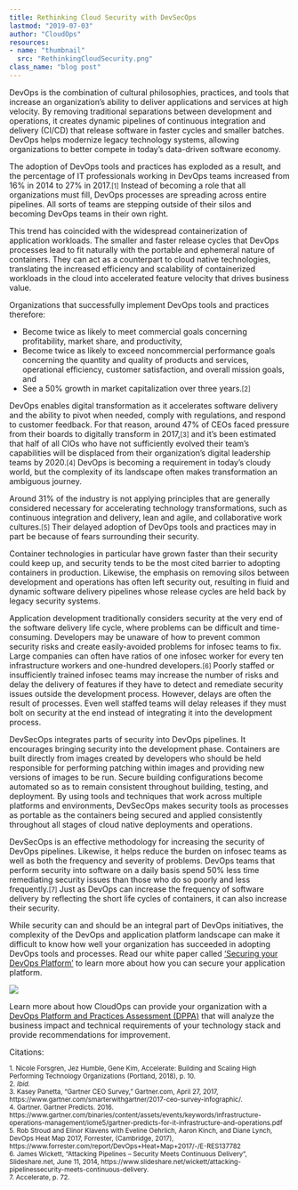 ```yaml
---
title: Rethinking Cloud Security with DevSecOps
lastmod: "2019-07-03"
author: "CloudOps"
resources:
- name: "thumbnail"
  src: "RethinkingCloudSecurity.png"
class_name: "blog post"
---
```


<p>DevOps is the combination of cultural philosophies, practices, and tools that increase an organization’s ability to deliver applications and services at high velocity. By removing traditional separations between development and operations, it creates dynamic pipelines of continuous integration and delivery (CI/CD) that release software in faster cycles and smaller batches. DevOps helps modernize legacy technology systems, allowing organizations to better compete in today’s data-driven software economy.</p>

<p>The adoption of DevOps tools and practices has exploded as a result, and the percentage of IT professionals working in DevOps teams increased from 16% in 2014 to 27% in 2017.<small>[1]</small> Instead of becoming a role that all organizations must fill, DevOps processes are spreading across entire pipelines. All sorts of teams are stepping outside of their silos and becoming DevOps teams in their own right.</p>

<p>This trend has coincided with the widespread containerization of application workloads. The smaller and faster release cycles that DevOps processes lead to fit naturally with the portable and ephemeral nature of containers. They can act as a counterpart to cloud native technologies, translating the increased efficiency and scalability of containerized workloads in the cloud into accelerated feature velocity that drives business value.</p>

<p>Organizations that successfully implement DevOps tools and practices therefore:</p>

<ul><li>Become twice as likely to meet commercial goals concerning profitability, market share, and productivity,</li><li>Become twice as likely to exceed noncommercial performance goals concerning the quantity and quality of products and services, operational efficiency, customer satisfaction, and overall mission goals, and&nbsp;</li><li>See a 50% growth in market capitalization over three years.<small>[2]</small></li></ul>

<p>DevOps enables digital transformation as it accelerates software delivery and the ability to pivot when needed, comply with regulations, and respond to customer feedback. For that reason, around 47% of CEOs faced pressure from their boards to digitally transform in 2017,<small>[3]</small> and it’s been estimated that half of all CIOs who have not sufficiently evolved their team’s capabilities will be displaced from their organization’s digital leadership teams by 2020.<small>[4]</small> DevOps is becoming a requirement in today’s cloudy world, but the complexity of its landscape often makes transformation an ambiguous journey.&nbsp;</p>

<p>Around 31% of the industry is not applying principles that are generally considered necessary for accelerating technology transformations, such as continuous integration and delivery, lean and agile, and collaborative work cultures.<small>[5]</small> Their delayed adoption of DevOps tools and practices may in part be because of fears surrounding their security.&nbsp;</p>

<p>Container technologies in particular have grown faster than their security could keep up, and security tends to be the most cited barrier to adopting containers in production. Likewise, the emphasis on removing silos between development and operations has often left security out, resulting in fluid and dynamic software delivery pipelines whose release cycles are held back by legacy security systems.</p>

<p>Application development traditionally considers security at the very end of the software delivery life cycle, where problems can be difficult and time-consuming. Developers may be unaware of how to prevent common security risks and create easily-avoided problems for infosec teams to fix. Large companies can often have ratios of one infosec worker for every ten infrastructure workers and one-hundred developers.<small>[6]</small> Poorly staffed or insufficiently trained infosec teams may increase the number of risks and delay the delivery of features if they have to detect and remediate security issues outside the development process. However, delays are often the result of processes. Even well staffed teams will delay releases if they must bolt on security at the end instead of integrating it into the development process.&nbsp;</p>

<p>DevSecOps integrates parts of security into DevOps pipelines. It encourages bringing security into the development phase. Containers are built directly from images created by developers who should be held responsible for performing patching within images and providing new versions of images to be run. Secure building configurations become automated so as to remain consistent throughout building, testing, and deployment. By using tools and techniques that work across multiple platforms and environments, DevSecOps makes security tools as processes as portable as the containers being secured and applied consistently throughout all stages of cloud native deployments and operations.</p>

<p>DevSecOps is an effective methodology for increasing the security of DevOps pipelines. Likewise, it helps reduce the burden on infosec teams as well as both the frequency and severity of problems. DevOps teams that perform security into software on a daily basis spend 50% less time remediating security issues than those who do so poorly and less frequently.<small>[7]</small> Just as DevOps can increase the frequency of software delivery by reflecting the short life cycles of containers, it can also increase their security.</p>

<p>While security can and should be an integral part of DevOps initiatives, the complexity of the DevOps and application platform landscape can make it difficult to know how well your organization has succeeded in adopting DevOps tools and processes. Read our white paper called <a href="https://info.cloudops.com/securing-devops-platform-saas-company">‘Securing your DevOps Platform’</a> to learn more about how you can secure your application platform.</p>

<div class="row">
    <div class="col-xl-8 offset-xl-2 col-lg-10 offset-lg-1 col-md-10 offset-md-1 col-sm-12 col-xs-12 cta-image">
      <img src="/images/blog/cta/white-paper.jpeg">
    </div>
</div>

<p>Learn more about how CloudOps can provide your organization with a <a href="https://www.cloudops.com/devops-platform-and-practices-assessment/">DevOps Platform and Practices Assessment (DPPA)</a> that will analyze the business impact and technical requirements of your technology stack and provide recommendations for improvement.</p>

<p>Citations:<br> <small><br> 1. Nicole Forsgren, Jez Humble, Gene Kim, Accelerate: Building and Scaling High Performing Technology Organizations (Portland, 2018), p. 10.<br> 2. <i>Ibid.</i><br> 3. Kasey Panetta, “Gartner CEO Survey,” Gartner.com, April 27, 2017, https://www.gartner.com/smarterwithgartner/2017-ceo-survey-infographic/.<br> 4. Gartner. Gartner Predicts. 2016. https://www.gartner.com/binaries/content/assets/events/keywords/infrastructure-operations-management/iome5/gartner-predicts-for-it-infrastructure-and-operations.pdf<br> 5. Rob Stroud and Elinor Klavens with Eveline Oehrlich, Aaron Kinch, and Diane Lynch, DevOps Heat Map 2017, Forrester, (Cambridge, 2017), https://www.forrester.com/report/DevOps+Heat+Map+2017/-/E-RES137782<br> 6. James Wickett, “Attacking Pipelines – Security Meets Continuous Delivery”, Slideshare.net, June 11, 2014, https://www.slideshare.net/wickett/attacking-pipelinessecurity-meets-continuous-delivery.<br> 7. Accelerate, p. 72.<br> </small></p>